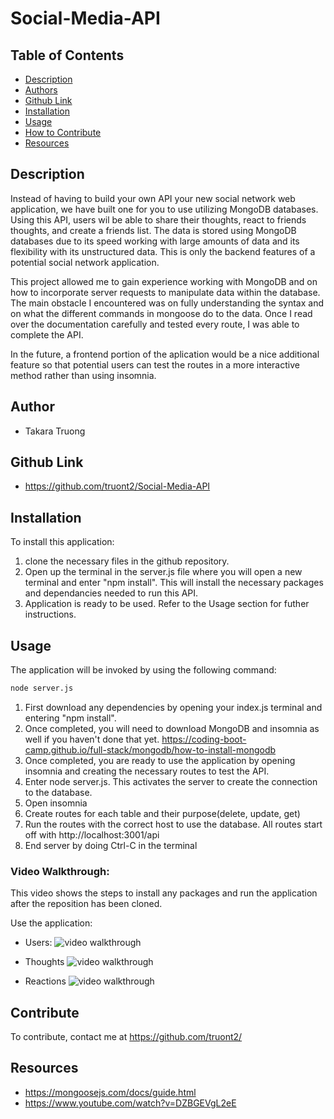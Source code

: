 # Social-Media-API

## Table of Contents
- [Description](#description)
- [Authors](#authors)
- [Github Link](#github-link)
- [Installation](#installation)
- [Usage](#usage)
- [How to Contribute](#contribute)
- [Resources](#resources)

## Description

Instead of having to build your own API your new social network web application, we have built one for you to use utilizing MongoDB databases. Using this API, users wil be able to share their thoughts, react to friends thoughts, and create a friends list. The data is stored using MongoDB databases due to its speed working with large amounts of data and its flexibility with its unstructured data. This is only the backend features of a potential social network application. 

This project allowed me to gain experience working with MongoDB and on how to incorporate server requests to manipulate data within the database. The main obstacle I encountered was on fully understanding the syntax and on what the different commands in mongoose do to the data. Once I read over the documentation carefully and tested every route, I was able to complete the API. 

In the future, a frontend portion of the aplication would be a nice additional feature so that potential users can test the routes in a more interactive method rather than using insomnia. 
## Author 
- Takara Truong

## Github Link

* https://github.com/truont2/Social-Media-API

## Installation

To install this application:
1. clone the necessary files in the github repository.
2. Open up the terminal in the server.js file where you will open a new terminal and enter "npm install". This will install the necessary packages and dependancies needed to run this API. 
3. Application is ready to be used. Refer to the Usage section for futher instructions.

## Usage

The application will be invoked by using the following command:

```bash
node server.js 
```

1. First download any dependencies by opening your index.js terminal and entering "npm install". 
2. Once completed, you will need to download MongoDB and insomnia as well if you haven't done that yet. https://coding-boot-camp.github.io/full-stack/mongodb/how-to-install-mongodb
3. Once completed, you are ready to use the application by opening insomnia and creating the necessary routes to test the API. 
4. Enter node server.js. This activates the server to create the connection to the database. 
5. Open insomnia
6. Create routes for each table and their purpose(delete, update, get)
7. Run the routes with the correct host to use the database. All routes start off with http://localhost:3001/api
8. End server by doing Ctrl-C in the terminal

### Video Walkthrough: 

This video shows the steps to install any packages and run the application after the reposition has been cloned.

Use the application: 

- Users: 
![video walkthrough](./assets/usersfriends.gif)

- Thoughts
![video walkthrough](./assets/thoughts.gif)

- Reactions
![video walkthrough](./assets/reaction.gif)

## Contribute

To contribute, contact me at https://github.com/truont2/

## Resources 

* https://mongoosejs.com/docs/guide.html
* https://www.youtube.com/watch?v=DZBGEVgL2eE
